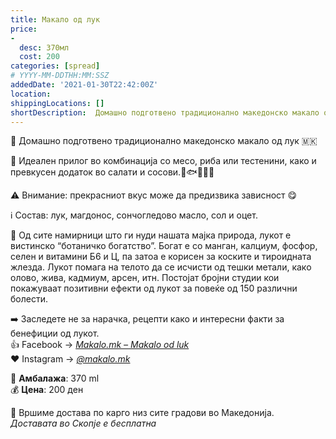```yaml
---
title: Макало од лук
price:
-
  desc: 370мл
  cost: 200
categories: [spread]
# YYYY-MM-DDTHH:MM:SSZ
addedDate: '2021-01-30T22:42:00Z'
location:
shippingLocations: []
shortDescription:  Домашно подготвено традиционално македонско макало од лук
---
```


🧄 Домашно подготвено традиционално македонско макало од лук 🇲🇰

🧄 Идеален прилог во комбинација со месо, риба или тестенини, како и превкусен додаток во салати и сосови.🥩🐟🍝🥗🍚

⚠️ Внимание: прекрасниот вкус може да предизвика зависност 😋

ℹ️ Состав: лук, магдонос, сончогледово масло, сол и оцет. 

🧄 Од сите намирници што ги нуди нашата мајка природа, лукот е вистинско “ботаничко богатство”. Богат е со манган, калциум, фосфор, селен и витамини Б6 и Ц, па затоа е корисен за коските и тироидната жлезда. Лукот помага на телото да се исчисти од тешки метали, како олово, жива, кадмиум, арсен, итн. Постојат бројни студии кои покажуваат позитивни ефекти од лукот за повеќе од 150 различни болести.

➡️ Заследете не за нарачка, рецепти како и интересни факти за бенефиции од лукот.
</br>👍 Facebook → [*Makalo.mk – Makalo od luk*](https://www.facebook.com/Makalomk-Makalo-od-luk-%D0%9C%D0%B0%D0%BA%D0%B0%D0%BB%D0%BE-%D0%BE%D0%B4-%D0%BB%D1%83%D0%BA-101405048516048/)
</br>❤ Instagram → [*@makalo.mk*](https://www.instagram.com/makalo.mk/)

🍚 **Амбалажа**: 370 ml
</br>💰 **Цена**: 200 ден

🚚 Вршиме достава по карго низ сите градови во Македонија.
</br>*Доставата во Скопје е бесплатна*
